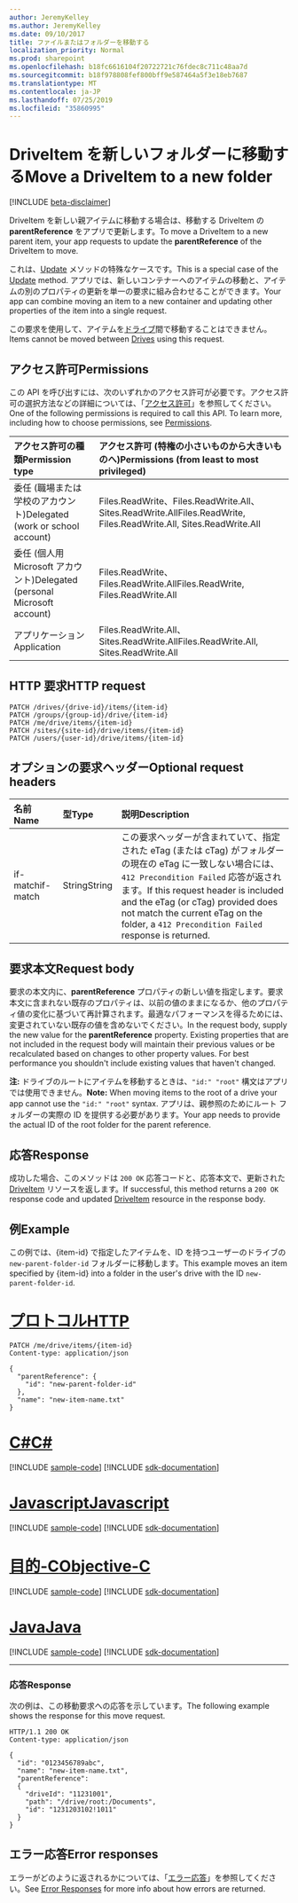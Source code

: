 ```yaml
---
author: JeremyKelley
ms.author: JeremyKelley
ms.date: 09/10/2017
title: ファイルまたはフォルダーを移動する
localization_priority: Normal
ms.prod: sharepoint
ms.openlocfilehash: b18fc6616104f20722721c76fdec8c711c48aa7d
ms.sourcegitcommit: b18f978808fef800bff9e587464a5f3e18eb7687
ms.translationtype: MT
ms.contentlocale: ja-JP
ms.lasthandoff: 07/25/2019
ms.locfileid: "35860995"
---
```

# <a name="move-a-driveitem-to-a-new-folder"></a><span data-ttu-id="d2fe2-102">DriveItem を新しいフォルダーに移動する</span><span class="sxs-lookup"><span data-stu-id="d2fe2-102">Move a DriveItem to a new folder</span></span>

[!INCLUDE [beta-disclaimer](../../includes/beta-disclaimer.md)]

<span data-ttu-id="d2fe2-103">DriveItem を新しい親アイテムに移動する場合は、移動する DriveItem の **parentReference** をアプリで更新します。</span><span class="sxs-lookup"><span data-stu-id="d2fe2-103">To move a DriveItem to a new parent item, your app requests to update the **parentReference** of the DriveItem to move.</span></span>

<span data-ttu-id="d2fe2-104">これは、[Update](driveitem-update.md) メソッドの特殊なケースです。</span><span class="sxs-lookup"><span data-stu-id="d2fe2-104">This is a special case of the [Update](driveitem-update.md) method.</span></span>
<span data-ttu-id="d2fe2-105">アプリでは、新しいコンテナーへのアイテムの移動と、アイテムの別のプロパティの更新を単一の要求に組み合わせることができます。</span><span class="sxs-lookup"><span data-stu-id="d2fe2-105">Your app can combine moving an item to a new container and updating other properties of the item into a single request.</span></span>

<span data-ttu-id="d2fe2-106">この要求を使用して、アイテムを[ドライブ](../resources/drive.md)間で移動することはできません。</span><span class="sxs-lookup"><span data-stu-id="d2fe2-106">Items cannot be moved between [Drives](../resources/drive.md) using this request.</span></span>

## <a name="permissions"></a><span data-ttu-id="d2fe2-107">アクセス許可</span><span class="sxs-lookup"><span data-stu-id="d2fe2-107">Permissions</span></span>
<span data-ttu-id="d2fe2-p102">この API を呼び出すには、次のいずれかのアクセス許可が必要です。アクセス許可の選択方法などの詳細については、「[アクセス許可](/graph/permissions-reference)」を参照してください。</span><span class="sxs-lookup"><span data-stu-id="d2fe2-p102">One of the following permissions is required to call this API. To learn more, including how to choose permissions, see [Permissions](/graph/permissions-reference).</span></span>

|<span data-ttu-id="d2fe2-110">アクセス許可の種類</span><span class="sxs-lookup"><span data-stu-id="d2fe2-110">Permission type</span></span>      | <span data-ttu-id="d2fe2-111">アクセス許可 (特権の小さいものから大きいものへ)</span><span class="sxs-lookup"><span data-stu-id="d2fe2-111">Permissions (from least to most privileged)</span></span>              |
|:--------------------|:---------------------------------------------------------|
|<span data-ttu-id="d2fe2-112">委任 (職場または学校のアカウント)</span><span class="sxs-lookup"><span data-stu-id="d2fe2-112">Delegated (work or school account)</span></span> | <span data-ttu-id="d2fe2-113">Files.ReadWrite、Files.ReadWrite.All、Sites.ReadWrite.All</span><span class="sxs-lookup"><span data-stu-id="d2fe2-113">Files.ReadWrite, Files.ReadWrite.All, Sites.ReadWrite.All</span></span>    |
|<span data-ttu-id="d2fe2-114">委任 (個人用 Microsoft アカウント)</span><span class="sxs-lookup"><span data-stu-id="d2fe2-114">Delegated (personal Microsoft account)</span></span> | <span data-ttu-id="d2fe2-115">Files.ReadWrite、Files.ReadWrite.All</span><span class="sxs-lookup"><span data-stu-id="d2fe2-115">Files.ReadWrite, Files.ReadWrite.All</span></span>    |
|<span data-ttu-id="d2fe2-116">アプリケーション</span><span class="sxs-lookup"><span data-stu-id="d2fe2-116">Application</span></span> | <span data-ttu-id="d2fe2-117">Files.ReadWrite.All、Sites.ReadWrite.All</span><span class="sxs-lookup"><span data-stu-id="d2fe2-117">Files.ReadWrite.All, Sites.ReadWrite.All</span></span> |

## <a name="http-request"></a><span data-ttu-id="d2fe2-118">HTTP 要求</span><span class="sxs-lookup"><span data-stu-id="d2fe2-118">HTTP request</span></span>

<!-- { "blockType": "ignored" } -->

```http
PATCH /drives/{drive-id}/items/{item-id}
PATCH /groups/{group-id}/drive/{item-id}
PATCH /me/drive/items/{item-id}
PATCH /sites/{site-id}/drive/items/{item-id}
PATCH /users/{user-id}/drive/items/{item-id}
```

## <a name="optional-request-headers"></a><span data-ttu-id="d2fe2-119">オプションの要求ヘッダー</span><span class="sxs-lookup"><span data-stu-id="d2fe2-119">Optional request headers</span></span>

| <span data-ttu-id="d2fe2-120">名前</span><span class="sxs-lookup"><span data-stu-id="d2fe2-120">Name</span></span>          | <span data-ttu-id="d2fe2-121">型</span><span class="sxs-lookup"><span data-stu-id="d2fe2-121">Type</span></span>   | <span data-ttu-id="d2fe2-122">説明</span><span class="sxs-lookup"><span data-stu-id="d2fe2-122">Description</span></span>                                                                                                                                                         |
|:--------------|:-------|:--------------------------------------------------------------------------------------------------------------------------------------------------------------------|
| <span data-ttu-id="d2fe2-123">if-match</span><span class="sxs-lookup"><span data-stu-id="d2fe2-123">if-match</span></span>      | <span data-ttu-id="d2fe2-124">String</span><span class="sxs-lookup"><span data-stu-id="d2fe2-124">String</span></span> | <span data-ttu-id="d2fe2-125">この要求ヘッダーが含まれていて、指定された eTag (または cTag) がフォルダーの現在の eTag に一致しない場合には、`412 Precondition Failed` 応答が返されます。</span><span class="sxs-lookup"><span data-stu-id="d2fe2-125">If this request header is included and the eTag (or cTag) provided does not match the current eTag on the folder, a `412 Precondition Failed` response is returned.</span></span> |

## <a name="request-body"></a><span data-ttu-id="d2fe2-126">要求本文</span><span class="sxs-lookup"><span data-stu-id="d2fe2-126">Request body</span></span>

<span data-ttu-id="d2fe2-p103">要求の本文内に、**parentReference** プロパティの新しい値を指定します。要求本文に含まれない既存のプロパティは、以前の値のままになるか、他のプロパティ値の変化に基づいて再計算されます。最適なパフォーマンスを得るためには、変更されていない既存の値を含めないでください。</span><span class="sxs-lookup"><span data-stu-id="d2fe2-p103">In the request body, supply the new value for the **parentReference** property. Existing properties that are not included in the request body will maintain their previous values or be recalculated based on changes to other property values. For best performance you shouldn't include existing values that haven't changed.</span></span>

<span data-ttu-id="d2fe2-130">**注:** ドライブのルートにアイテムを移動するときは、`"id:" "root"` 構文はアプリでは使用できません。</span><span class="sxs-lookup"><span data-stu-id="d2fe2-130">**Note:** When moving items to the root of a drive your app cannot use the `"id:" "root"` syntax.</span></span>
<span data-ttu-id="d2fe2-131">アプリは、親参照のためにルート フォルダーの実際の ID を提供する必要があります。</span><span class="sxs-lookup"><span data-stu-id="d2fe2-131">Your app needs to provide the actual ID of the root folder for the parent reference.</span></span>

## <a name="response"></a><span data-ttu-id="d2fe2-132">応答</span><span class="sxs-lookup"><span data-stu-id="d2fe2-132">Response</span></span>

<span data-ttu-id="d2fe2-133">成功した場合、このメソッドは `200 OK` 応答コードと、応答本文で、更新された [DriveItem](../resources/driveitem.md) リソースを返します。</span><span class="sxs-lookup"><span data-stu-id="d2fe2-133">If successful, this method returns a `200 OK` response code and updated [DriveItem](../resources/driveitem.md) resource in the response body.</span></span>

## <a name="example"></a><span data-ttu-id="d2fe2-134">例</span><span class="sxs-lookup"><span data-stu-id="d2fe2-134">Example</span></span>

<span data-ttu-id="d2fe2-135">この例では、{item-id} で指定したアイテムを、ID を持つユーザーのドライブの `new-parent-folder-id` フォルダーに移動します。</span><span class="sxs-lookup"><span data-stu-id="d2fe2-135">This example moves an item specified by {item-id} into a folder in the user's drive with the ID `new-parent-folder-id`.</span></span>


# <a name="httptabhttp"></a>[<span data-ttu-id="d2fe2-136">プロトコル</span><span class="sxs-lookup"><span data-stu-id="d2fe2-136">HTTP</span></span>](#tab/http)
<!-- { "blockType": "request", "name": "move-item", "scopes": "files.readwrite" } -->

```http
PATCH /me/drive/items/{item-id}
Content-type: application/json

{
  "parentReference": {
    "id": "new-parent-folder-id"
  },
  "name": "new-item-name.txt"
}
```
# <a name="ctabcsharp"></a>[<span data-ttu-id="d2fe2-137">C#</span><span class="sxs-lookup"><span data-stu-id="d2fe2-137">C#</span></span>](#tab/csharp)
[!INCLUDE [sample-code](../includes/snippets/csharp/move-item-csharp-snippets.md)]
[!INCLUDE [sdk-documentation](../includes/snippets/snippets-sdk-documentation-link.md)]

# <a name="javascripttabjavascript"></a>[<span data-ttu-id="d2fe2-138">Javascript</span><span class="sxs-lookup"><span data-stu-id="d2fe2-138">Javascript</span></span>](#tab/javascript)
[!INCLUDE [sample-code](../includes/snippets/javascript/move-item-javascript-snippets.md)]
[!INCLUDE [sdk-documentation](../includes/snippets/snippets-sdk-documentation-link.md)]

# <a name="objective-ctabobjc"></a>[<span data-ttu-id="d2fe2-139">目的-C</span><span class="sxs-lookup"><span data-stu-id="d2fe2-139">Objective-C</span></span>](#tab/objc)
[!INCLUDE [sample-code](../includes/snippets/objc/move-item-objc-snippets.md)]
[!INCLUDE [sdk-documentation](../includes/snippets/snippets-sdk-documentation-link.md)]

# <a name="javatabjava"></a>[<span data-ttu-id="d2fe2-140">Java</span><span class="sxs-lookup"><span data-stu-id="d2fe2-140">Java</span></span>](#tab/java)
[!INCLUDE [sample-code](../includes/snippets/java/move-item-java-snippets.md)]
[!INCLUDE [sdk-documentation](../includes/snippets/snippets-sdk-documentation-link.md)]

---


### <a name="response"></a><span data-ttu-id="d2fe2-141">応答</span><span class="sxs-lookup"><span data-stu-id="d2fe2-141">Response</span></span>

<span data-ttu-id="d2fe2-142">次の例は、この移動要求への応答を示しています。</span><span class="sxs-lookup"><span data-stu-id="d2fe2-142">The following example shows the response for this move request.</span></span>

<!-- { "blockType": "response", "@odata.type": "microsoft.graph.driveItem", "truncated": true } -->

```http
HTTP/1.1 200 OK
Content-type: application/json

{
  "id": "0123456789abc",
  "name": "new-item-name.txt",
  "parentReference":
  {
    "driveId": "11231001",
    "path": "/drive/root:/Documents",
    "id": "1231203102!1011"
  }
}
```

## <a name="error-responses"></a><span data-ttu-id="d2fe2-143">エラー応答</span><span class="sxs-lookup"><span data-stu-id="d2fe2-143">Error responses</span></span>

<span data-ttu-id="d2fe2-144">エラーがどのように返されるかについては、「[エラー応答][error-response]」を参照してください。</span><span class="sxs-lookup"><span data-stu-id="d2fe2-144">See [Error Responses][error-response] for more info about how errors are returned.</span></span>

[error-response]: /graph/errors

<!--
{
  "type": "#page.annotation",
  "description": "Move an item to another location or rename the item.",
  "keywords": "move,rename,mv,change location",
  "section": "documentation",
  "tocPath": "Items/Move",
  "suppressions": [
  ]
}
-->

